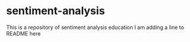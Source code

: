# sentiment-analysis
This is a repository of sentiment analysis education
I am adding a line to README here
